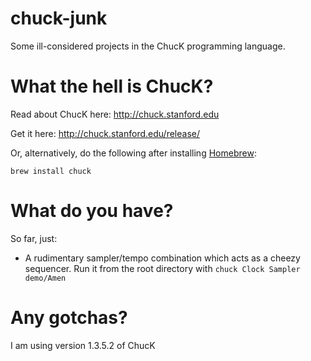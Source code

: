 # chuck-junk
Some ill-considered projects in the ChucK programming language.

# What the hell is ChucK?

Read about ChucK here:
http://chuck.stanford.edu

Get it here:
http://chuck.stanford.edu/release/

Or, alternatively, do the following after installing [Homebrew](https://brew.sh):

`brew install chuck`

# What do you have?

So far, just:

* A rudimentary sampler/tempo combination which acts as a cheezy sequencer.  Run it from the root directory with `chuck Clock Sampler demo/Amen`

# Any gotchas?

I am using version 1.3.5.2 of ChucK
